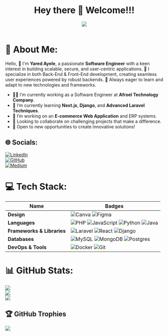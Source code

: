 <div align="center">
  <h1>Hey there 👋 Welcome!!!</h1>
</div>
<div align="center">
  <img src="https://github.com/Yohannes90/Yohannes90/assets/116464283/d8cdc4e7-ffb1-46a0-ae40-f698f7e8e9ae" height=auto>
</div>
<br>

# 💫 About Me:
Hello, 👋  I'm **Yared Ayele**, a passionate **Software Engineer** with a keen interest in building scalable, secure, and user-centric applications. 🚀 I specialize in both Back-End & Front-End development, creating seamless user experiences powered by robust backends. 🌱 Always eager to learn and adapt to new technologies and frameworks.<br>

- 👨‍💻 I’m currently working as a Software Engineer at **Afroel Technology Company**.  
- 🌱 I’m currently learning **Next.js**, **Django**, and **Advanced Laravel Techniques**.  
- 🔭 I’m working on an **E-commerce Web Application** and ERP systems.  
- 🎯 Looking to collaborate on challenging projects that make a difference.  
- 📢 Open to new opportunities to create innovative solutions!  

## 🌐 Socials:
[![LinkedIn](https://img.shields.io/badge/LinkedIn-%230077B5.svg?logo=linkedin&logoColor=white)](https://linkedin.com/in/YaredAyele)  
[![GitHub](https://img.shields.io/badge/GitHub-%23181717.svg?logo=github&logoColor=white)](https://github.com/YaredAyele)  
[![Medium](https://img.shields.io/badge/Medium-12100E?logo=medium&logoColor=white)](https://medium.com/@YaredAyele)  

# 💻 Tech Stack:

| Name                        | Badges                                                                                                                                                                                                                                                                                        |
|-----------------------------|-----------------------------------------------------------------------------------------------------------------------------------------------------------------------------------------------------------------------------------------------------------------------------------------------|
| **Design**                 | ![Canva](https://img.shields.io/badge/Canva-%2300C4CC.svg?style=for-the-badge&logo=Canva&logoColor=white) ![Figma](https://img.shields.io/badge/Figma-%23F24E1E.svg?style=for-the-badge&logo=Figma&logoColor=white)                                                                             |
| **Languages**              | ![PHP](https://img.shields.io/badge/php-%23777BB4.svg?style=for-the-badge&logo=php&logoColor=white) ![JavaScript](https://img.shields.io/badge/javascript-%23323330.svg?style=for-the-badge&logo=javascript&logoColor=%23F7DF1E) ![Python](https://img.shields.io/badge/python-3670A0?style=for-the-badge&logo=python&logoColor=ffdd54) ![Java](https://img.shields.io/badge/java-%23ED8B00.svg?style=for-the-badge&logo=openjdk&logoColor=white) |
| **Frameworks & Libraries** | ![Laravel](https://img.shields.io/badge/laravel-%23FF2D20.svg?style=for-the-badge&logo=laravel&logoColor=white) ![React](https://img.shields.io/badge/react-%2320232a.svg?style=for-the-badge&logo=react&logoColor=%2361DAFB) ![Django](https://img.shields.io/badge/django-%23092E20.svg?style=for-the-badge&logo=django&logoColor=white) |
| **Databases**              | ![MySQL](https://img.shields.io/badge/mysql-%2300000f.svg?style=for-the-badge&logo=mysql&logoColor=white) ![MongoDB](https://img.shields.io/badge/MongoDB-%234ea94b.svg?style=for-the-badge&logo=mongodb&logoColor=white) ![Postgres](https://img.shields.io/badge/postgres-%23316192.svg?style=for-the-badge&logo=postgresql&logoColor=white) |
| **DevOps & Tools**         | ![Docker](https://img.shields.io/badge/docker-%230db7ed.svg?style=for-the-badge&logo=docker&logoColor=white) ![Git](https://img.shields.io/badge/git-%23F05032.svg?style=for-the-badge&logo=git&logoColor=white)                                                                               |

# 📊 GitHub Stats:
![](https://github-readme-stats.vercel.app/api?username=YaredAyele&theme=darcula&hide_border=false&include_all_commits=false&count_private=false)<br/>
![](https://github-readme-streak-stats.herokuapp.com/?user=YaredAyele&theme=darcula&hide_border=true)<br/>
![](https://github-readme-stats.vercel.app/api/top-langs/?username=YaredAyele&theme=darcula&hide_border=true&include_all_commits=true&count_private=false&layout=compact)

## 🏆 GitHub Trophies
![](https://github-profile-trophy.vercel.app/?username=YaredAyele&theme=dracula&no-frame=false&no-bg=false&margin-w=4)

<!-- Proudly created with GPRM ( https://gprm.itsvg.in ) -->
